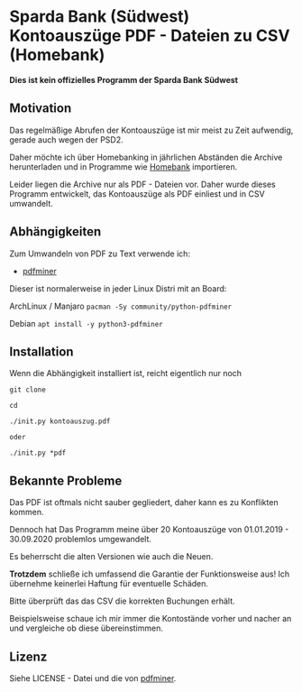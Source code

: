 # Sparda Bank (Südwest) Kontoauszüge PDF - Dateien zu CSV (Homebank)

**Dies ist kein offizielles Programm der Sparda Bank Südwest**

Motivation
-------------
Das regelmäßige Abrufen der Kontoauszüge ist mir meist zu Zeit aufwendig, gerade auch wegen der PSD2.

Daher möchte ich über Homebanking in jährlichen Abständen die Archive herunterladen und in Programme wie [Homebank](http://homebank.free.fr/en/index.php) importieren.

Leider liegen die Archive nur als PDF - Dateien vor.  Daher wurde dieses Programm entwickelt, das Kontoauszüge als PDF einliest und in CSV umwandelt.

Abhängigkeiten
--------------------
Zum Umwandeln von PDF zu Text verwende ich:

* [pdfminer](https://github.com/euske/pdfminer) 

Dieser ist normalerweise in jeder Linux Distri mit an Board:

ArchLinux / Manjaro
`pacman -Sy community/python-pdfminer`

Debian
`apt install -y python3-pdfminer`

Installation
-------------
Wenn die Abhängigkeit installiert ist, reicht eigentlich nur noch

```
git clone

cd

./init.py kontoauszug.pdf

oder

./init.py *pdf

```

Bekannte Probleme
-----------------
Das PDF ist oftmals nicht sauber gegliedert, daher kann es zu Konflikten kommen.

Dennoch hat Das Programm meine über 20 Kontoauszüge von 01.01.2019 - 30.09.2020 problemlos umgewandelt.

Es beherrscht die alten Versionen wie auch die Neuen.

**Trotzdem** schließe ich umfassend die Garantie der Funktionsweise aus! Ich übernehme keinerlei Haftung für eventuelle Schäden.

Bitte überprüft das das CSV die korrekten Buchungen erhält.

Beispielsweise schaue ich mir immer die Kontostände vorher und nacher an und vergleiche ob diese übereinstimmen.

Lizenz
------
Siehe LICENSE - Datei und die von [pdfminer](https://github.com/euske/pdfminer).
